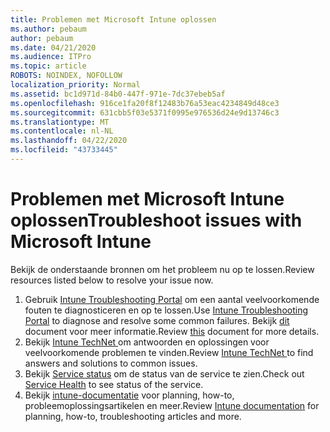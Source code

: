 ```yaml
---
title: Problemen met Microsoft Intune oplossen
ms.author: pebaum
author: pebaum
ms.date: 04/21/2020
ms.audience: ITPro
ms.topic: article
ROBOTS: NOINDEX, NOFOLLOW
localization_priority: Normal
ms.assetid: bc1d971d-84b0-447f-971e-7dc37ebeb5af
ms.openlocfilehash: 916ce1fa20f8f12483b76a53eac4234849d48ce3
ms.sourcegitcommit: 631cbb5f03e5371f0995e976536d24e9d13746c3
ms.translationtype: MT
ms.contentlocale: nl-NL
ms.lasthandoff: 04/22/2020
ms.locfileid: "43733445"
---
```

# <a name="troubleshoot-issues-with-microsoft-intune"></a><span data-ttu-id="c1b64-102">Problemen met Microsoft Intune oplossen</span><span class="sxs-lookup"><span data-stu-id="c1b64-102">Troubleshoot issues with Microsoft Intune</span></span>

<span data-ttu-id="c1b64-103">Bekijk de onderstaande bronnen om het probleem nu op te lossen.</span><span class="sxs-lookup"><span data-stu-id="c1b64-103">Review resources listed below to resolve your issue now.</span></span>
  
1. <span data-ttu-id="c1b64-104">Gebruik [Intune Troubleshooting Portal](https://devicemanagement.microsoft.com/#blade/Microsoft_Intune_DeviceSettings/TroubleshootBlade) om een aantal veelvoorkomende fouten te diagnosticeren en op te lossen.</span><span class="sxs-lookup"><span data-stu-id="c1b64-104">Use [Intune Troubleshooting Portal](https://devicemanagement.microsoft.com/#blade/Microsoft_Intune_DeviceSettings/TroubleshootBlade) to diagnose and resolve some common failures.</span></span> <span data-ttu-id="c1b64-105">Bekijk [dit](https://docs.microsoft.com/intune/help-desk-operators) document voor meer informatie.</span><span class="sxs-lookup"><span data-stu-id="c1b64-105">Review [this](https://docs.microsoft.com/intune/help-desk-operators) document for more details.</span></span>  
2. <span data-ttu-id="c1b64-106">Bekijk [Intune TechNet ](https://social.technet.microsoft.com/forums/home?forum=microsoftintuneprod)om antwoorden en oplossingen voor veelvoorkomende problemen te vinden.</span><span class="sxs-lookup"><span data-stu-id="c1b64-106">Review [Intune TechNet ](https://social.technet.microsoft.com/forums/home?forum=microsoftintuneprod)to find answers and solutions to common issues.</span></span>  
3. <span data-ttu-id="c1b64-107">Bekijk [Service status](https://portal.office.com/AdminPortal/Home#/servicehealth) om de status van de service te zien.</span><span class="sxs-lookup"><span data-stu-id="c1b64-107">Check out [Service Health](https://portal.office.com/AdminPortal/Home#/servicehealth) to see status of the service.</span></span>   
4. <span data-ttu-id="c1b64-108">Bekijk [intune-documentatie](https://docs.microsoft.com/intune/) voor planning, how-to, probleemoplossingsartikelen en meer.</span><span class="sxs-lookup"><span data-stu-id="c1b64-108">Review [Intune documentation](https://docs.microsoft.com/intune/) for planning, how-to, troubleshooting articles and more.</span></span> 